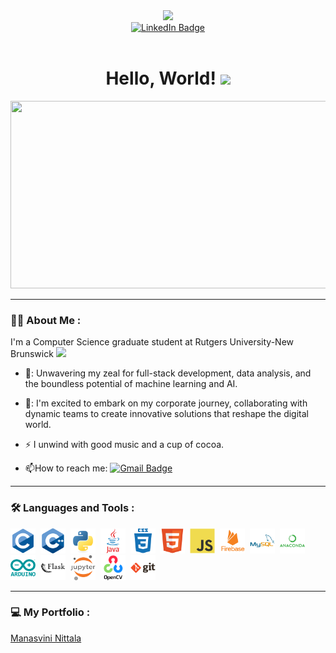 <!---
Manasvini1106/Manasvini1106 is a ✨ special ✨ repository because its `README.md` (this file) appears on your GitHub profile.
You can click the Preview link to take a look at your changes.
--->
<div id="header" align="center">
  <img src="https://media.giphy.com/media/YbXLZ6dymH758xSEbM/giphy.gif" width="150"/>
    <div id="badges">
    <a href="https://www.linkedin.com/in/manasvini-nittala/">
      <img src="https://img.shields.io/badge/LinkedIn-blue?style=for-the-badge&logo=linkedin&logoColor=white" alt="LinkedIn Badge"/>
    </a>
  </div>
  <img src="https://komarev.com/ghpvc/?username=Manasvini1106&style=flat-square&color=blue" alt=""/>
  <h1>
    Hello, World!
    <img src="https://media.giphy.com/media/hvRJCLFzcasrR4ia7z/giphy.gif" width="30px"/>
  </h1>
</div>
<div align="center">
  <img src="https://media.giphy.com/media/hpXdHPfFI5wTABdDx9/giphy.gif" width="600" height="300"/>
</div>

---

### :woman_technologist: About Me :
I'm a Computer Science graduate student at Rutgers University-New Brunswick <img src="https://media.giphy.com/media/WUlplcMpOCEmTGBtBW/giphy.gif" width="30">
- 🚀: Unwavering my zeal for full-stack development, data analysis, and the boundless potential of machine learning and AI.

- 💼: I'm excited to embark on my corporate journey, collaborating with dynamic teams to create innovative solutions that reshape the digital world.

- :zap: I unwind with good music and a cup of cocoa.

- :mailbox:How to reach me: [![Gmail Badge](https://img.shields.io/badge/Gmail-D14836?style=for-the-badge&logo=gmail&logoColor=white)](mailto:manasvini_nittala@yahoo.com)

---

### :hammer_and_wrench: Languages and Tools :
<div>
  <img src = "https://github.com/devicons/devicon/blob/master/icons/c/c-original.svg" title = "C" alt = "C" width = "40" height = "40"/>&nbsp;
  <img src = "https://github.com/devicons/devicon/blob/master/icons/cplusplus/cplusplus-original.svg" title = "C++" alt = "C++" width = "40" height = "40"/>&nbsp;
  <img src = "https://github.com/devicons/devicon/blob/master/icons/python/python-original.svg" title = "python" alt = "python" width = "40" height = "40"/>&nbsp;
  <img src="https://github.com/devicons/devicon/blob/master/icons/java/java-original-wordmark.svg" title="Java" alt="Java" width="40" height="40"/>&nbsp;
  <img src="https://github.com/devicons/devicon/blob/master/icons/css3/css3-plain-wordmark.svg"  title="CSS3" alt="CSS" width="40" height="40"/>&nbsp;
  <img src="https://github.com/devicons/devicon/blob/master/icons/html5/html5-original.svg" title="HTML5" alt="HTML" width="40" height="40"/>&nbsp;
  <img src="https://github.com/devicons/devicon/blob/master/icons/javascript/javascript-original.svg" title="JavaScript" alt="JavaScript" width="40" height="40"/>&nbsp;
  <img src="https://github.com/devicons/devicon/blob/master/icons/firebase/firebase-plain-wordmark.svg" title="Firebase" alt="Firebase" width="40" height="40"/>&nbsp;
  <img src="https://github.com/devicons/devicon/blob/master/icons/mysql/mysql-original-wordmark.svg" title="MySQL"  alt="MySQL" width="40" height="40"/>&nbsp;
  <img src = "https://github.com/devicons/devicon/blob/master/icons/anaconda/anaconda-original-wordmark.svg" title = "Anaconda" alt = "Anaconda" width = "40" height = "40"/>&nbsp;
  <img src = "https://github.com/devicons/devicon/blob/master/icons/arduino/arduino-original-wordmark.svg" title = "Arduino" alt = "Arduino" width = "40" height = "40"/>&nbsp;
  <img src = "https://github.com/devicons/devicon/blob/master/icons/flask/flask-original-wordmark.svg" title = "Flask" alt = "Flask" width = "40" height = "40"/>&nbsp;
  <img src = "https://github.com/devicons/devicon/blob/master/icons/jupyter/jupyter-original-wordmark.svg" title = "Jupyter" alt = "Jupyter" width = "40" height = "40"/>&nbsp;
  <img src = "https://github.com/devicons/devicon/blob/master/icons/opencv/opencv-original-wordmark.svg" title = "OpenCV" alt = "OpenCV" width = "40" height = "40"/>&nbsp;
  <img src="https://github.com/devicons/devicon/blob/master/icons/git/git-original-wordmark.svg" title="Git" **alt="Git" width="40" height="40"/>
</div>

---
### 💻 My Portfolio : 
<div>
  <a href = "https://manasvini1106.github.io/Manasvini1106.io/" target = "_blank">Manasvini Nittala</a>
</div>

